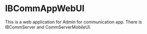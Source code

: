 # IBCommAppWebUI
This is a web application for Admin for communication app. There is IBCommServer and CommServerMobileUI. 

